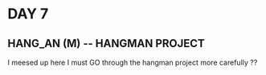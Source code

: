 # DAY 7
## HANG_AN (M) -- HANGMAN PROJECT

I meesed up here I must GO through the hangman project more carefully ??